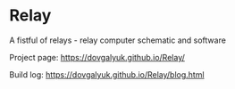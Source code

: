 Relay
=====

A fistful of relays - relay computer schematic and software

Project page: https://dovgalyuk.github.io/Relay/

Build log: https://dovgalyuk.github.io/Relay/blog.html
